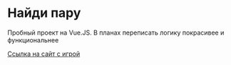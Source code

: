 # Найди пару

Пробный проект на Vue.JS. В планах переписать логику покрасивее и функциональнее

[Ссылка на сайт с игрой](https://veles-pan.github.io/find-a-pair/)
